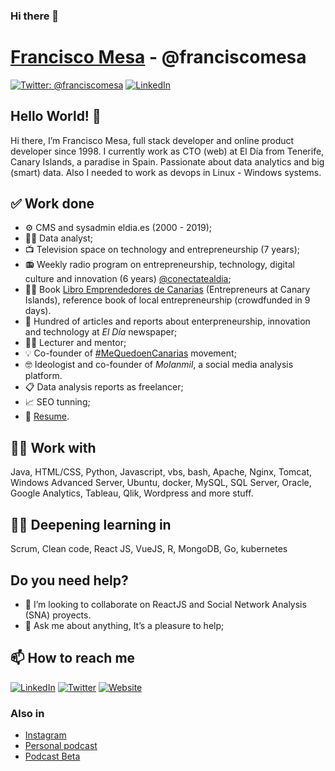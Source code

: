 ### Hi there 👋

<!--
**franciscomesa/franciscomesa** is a ✨ _special_ ✨ repository because its `README.md` (this file) appears on your GitHub profile.

-->
# [Francisco Mesa](https://franciscomesa.es) - @franciscomesa
[![Twitter: @franciscomesa](https://img.shields.io/twitter/follow/franciscomesa?style=social)](https://twitter.com/franciscomesa) [![LinkedIn](https://img.shields.io/badge/-Francisco%20Mesa-0077B5?style=flat&amp;logo=Linkedin&amp;logoColor=white)](https://www.linkedin.com/in/franciscomesa/)


## Hello World! 👋
Hi there, I’m Francisco Mesa, full stack developer and online product developer since 1998. I currently work as CTO (web) at El Día from Tenerife, Canary Islands, a paradise in Spain. Passionate about data analytics and big (smart) data. Also I needed to work as devops  in Linux - Windows systems.


## ✅ Work done
- ⚙️ CMS and sysadmin eldia.es (2000 - 2019);
- 👨‍🔬 Data analyst;
- 📺 Television space on technology and entrepreneurship (7 years);
- 📻 Weekly radio program on entrepreneurship, technology, digital culture and innovation (6 years) [@conectatealdia](https://www.conectatealdia.com);
- 📘📓 Book [Libro Emprendedores de Canarias](https://www.emprendedoresdecanarias.es) (Entrepreneurs at Canary Islands), reference book of local entrepreneurship (crowdfunded in 9 days).
- 📰 Hundred of articles and reports about enterpreneurship, innovation and technology at *El Día* newspaper;
- 🙋‍♂️ Lecturer and mentor;
- 💡 Co-founder of [#MeQuedoenCanarias](https://www.mequedoencanarias.com/) movement;
- 🤓 Ideologist and co-founder of *Molanmil*, a social media analysis platform.
- 📋 Data analysis reports as freelancer;
- 📈 SEO tunning;
- 📝 [Resume](mailto:franciscomesa@gmail.com).


## 👨‍💻 Work with
Java, HTML/CSS, Python, Javascript, vbs, bash, Apache, Nginx, Tomcat, Windows Advanced Server, Ubuntu, docker, MySQL, SQL Server, Oracle, Google Analytics, Tableau, Qlik, Wordpress and more stuff.

## 👨‍🏫 Deepening learning in
Scrum, Clean code, React JS, VueJS, R, MongoDB, Go, kubernetes

## Do you need help?
- 👯 I’m looking to collaborate on ReactJS and Social Network Analysis (SNA) proyects.
- 💬 Ask me about anything, It’s a pleasure to help;

## 📫 How to reach me


[![LinkedIn](https://img.shields.io/badge/-Francisco%20Mesa-0077B5?style=flat&amp;logo=Linkedin&amp;logoColor=white)](https://www.linkedin.com/in/franciscomesa/)
[![Twitter](https://img.shields.io/twitter/url?label=%40franciscomesa&amp;style=social&amp;url=https%3A%2F%2Ftwitter.com%2Ffranciscomesa)](https://twitter.com/franciscomesa/)
[![Website](https://img.shields.io/badge/-www.franciscomesa.es-E34F26?style=flat&amp;logo=HTML5&amp;logoColor=white)](https://www.franciscomesa.es/)

### Also in
- [Instagram](https://instagram.com/franciscomesa)
- [Personal podcast](https://www.ivoox.com/podcast-francisco-mesa_sq_f140256_1.html)
- [Podcast Beta](https://www.ivoox.com/podcast-podcast-beta-tecnologia-emprendimiento_sq_f1583500_1.html)

